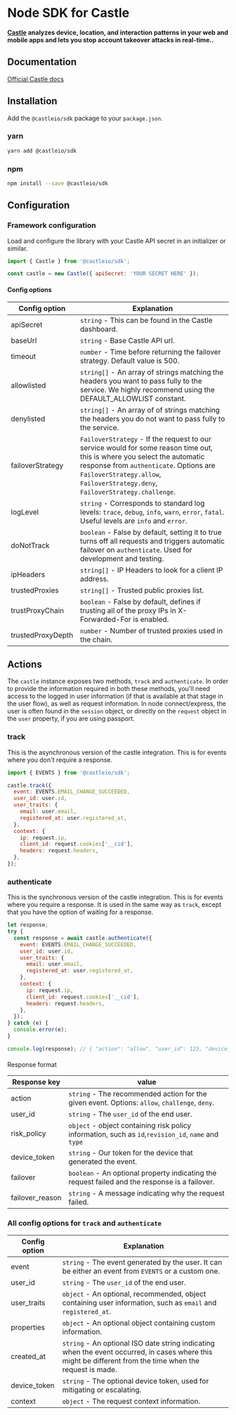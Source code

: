 # Node SDK for Castle

**[Castle](https://castle.io) analyzes device, location, and interaction patterns in your web and mobile apps and lets you stop account takeover attacks in real-time..**

## Documentation

[Official Castle docs](https://castle.io/docs)

## Installation

Add the `@castleio/sdk` package to your `package.json`.

### yarn

```bash
yarn add @castleio/sdk
```

### npm

```bash
npm install --save @castleio/sdk
```

## Configuration

### Framework configuration

Load and configure the library with your Castle API secret in an initializer or similar.

```js
import { Castle } from '@castleio/sdk';

const castle = new Castle({ apiSecret: 'YOUR SECRET HERE' });
```

#### Config options

| Config option     | Explanation |
| ----------------- | ----------- |
| apiSecret         | `string` - This can be found in the Castle dashboard. |
| baseUrl           | `string` - Base Castle API url. |
| timeout           | `number` - Time before returning the failover strategy. Default value is 500. |
| allowlisted       | `string[]` - An array of strings matching the headers you want to pass fully to the service. We highly recommend using the DEFAULT_ALLOWLIST constant. |
| denylisted        | `string[]` - An array of of strings matching the headers you do not want to pass fully to the service. |
| failoverStrategy  | `FailoverStrategy` - If the request to our service would for some reason time out, this is where you select the automatic response from `authenticate`. Options are `FailoverStrategy.allow`, `FailoverStrategy.deny`, `FailoverStrategy.challenge`. |
| logLevel          | `string` - Corresponds to standard log levels: `trace`, `debug`, `info`, `warn`, `error`, `fatal`. Useful levels are `info` and `error`. |
| doNotTrack        | `boolean` - False by default, setting it to true turns off all requests and triggers automatic failover on `authenticate`. Used for development and testing. |
| ipHeaders         | `string[]` - IP Headers to look for a client IP address. |
| trustedProxies    | `string[]` - Trusted public proxies list. |
| trustProxyChain   | `boolean` - False by default, defines if trusting all of the proxy IPs in X-Forwarded-For is enabled. |
| trustedProxyDepth | `number` - Number of trusted proxies used in the chain. |

## Actions

The `castle` instance exposes two methods, `track` and `authenticate`. In order to provide the information required in both these methods, you'll need access to the logged in user information (if that is available at that stage in the user flow), as well as request information. In node connect/express, the user is often found in the `session` object, or directly on the `request` object in the `user` property, if you are using passport.

### track

This is the asynchronous version of the castle integration. This is for events where you don't require a response.

```js
import { EVENTS } from '@castleio/sdk';

castle.track({
  event: EVENTS.EMAIL_CHANGE_SUCCEEDED,
  user_id: user.id,
  user_traits: {
    email: user.email,
    registered_at: user.registered_at,
  },
  context: {
    ip: request.ip,
    client_id: request.cookies['__cid'],
    headers: request.headers,
  },
});
```

### authenticate

This is the synchronous version of the castle integration. This is for events where you require a response. It is used in the same way as `track`, except that you have the option of waiting for a response.

```js
let response;
try {
  const response = await castle.authenticate({
    event: EVENTS.EMAIL_CHANGE_SUCCEEDED,
    user_id: user.id,
    user_traits: {
      email: user.email,
      registered_at: user.registered_at,
    },
    context: {
      ip: request.ip,
      client_id: request.cookies['__cid'],
      headers: request.headers,
    },
  });
} catch (e) {
  console.error(e);
}

console.log(response); // { "action": "allow", "user_id": 123, "device_token": "eyj...." }
```

####

Response format

| Response key    | value                                                                                               |
| --------------- | --------------------------------------------------------------------------------------------------- |
| action          | `string` - The recommended action for the given event. Options: `allow`, `challenge`, `deny`.       |
| user_id         | `string` - The `user_id` of the end user.                                                           |
| risk_policy     | `object` - object containing risk policy information, such as `id`,`revision_id`, `name` and `type` |
| device_token    | `string` - Our token for the device that generated the event.                                       |
| failover        | `boolean` - An optional property indicating the request failed and the response is a failover.      |
| failover_reason | `string` - A message indicating why the request failed.                                             |

### All config options for `track` and `authenticate`

| Config option | Explanation |
| ------------- | ----------- |
| event         | `string` - The event generated by the user. It can be either an event from `EVENTS` or a custom one. |
| user_id       | `string` - The `user_id` of the end user. |
| user_traits   | `object` - An optional, recommended, object containing user information, such as `email` and `registered_at`. |
| properties    | `object` - An optional object containing custom information. |
| created_at    | `string` - An optional ISO date string indicating when the event occurred, in cases where this might be different from the time when the request is made. |
| device_token  | `string` - The optional device token, used for mitigating or escalating. |
| context       | `object` - The request context information. |
